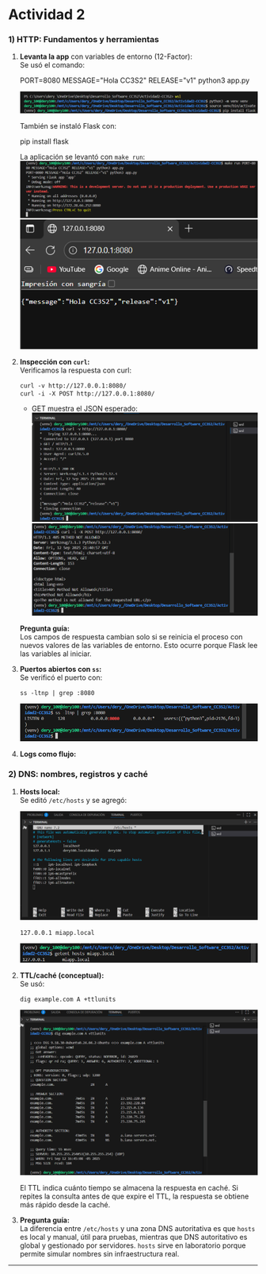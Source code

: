 # Actividad 2


### 1) HTTP: Fundamentos y herramientas

1. **Levanta la app** con variables de entorno (12-Factor):  
   Se usó el comando:
   
   PORT=8080 MESSAGE="Hola CC3S2" RELEASE="v1" python3 app.py
   
   ![alt text](imagenes/1.png)

   También se instaló Flask con:
   
   pip install flask
   
   La aplicación se levantó con `make run`:
   ![alt text](imagenes/2.png)
   ![alt text](imagenes/3.png)


2. **Inspección con `curl`:**  
   Verificamos la respuesta con curl:

   ```
   curl -v http://127.0.0.1:8080/
   curl -i -X POST http://127.0.0.1:8080/
   ```
   - GET muestra el JSON esperado:
     ![alt text](imagenes/4.png)
     ![alt text](imagenes/5.png)

   **Pregunta guía:**  
   Los campos de respuesta cambian solo si se reinicia el proceso con nuevos valores de las variables de entorno. Esto ocurre porque Flask lee las variables al iniciar.

3. **Puertos abiertos con `ss`:**  
   Se verificó el puerto con:
   ```
   ss -ltnp | grep :8080
   ```
   ![alt text](imagenes/6.png)

4. **Logs como flujo:**  



### 2) DNS: nombres, registros y caché

1. **Hosts local:**  
   Se editó `/etc/hosts` y se agregó:

   ![alt text](imagenes/7.png)
   
   ```
   127.0.0.1 miapp.local
   ```
   ![alt text](imagenes/8.png)


2. **TTL/caché (conceptual):**  
   Se usó:
   ```
   dig example.com A +ttlunits
   ```
   ![alt text](imagenes/9.png)

   El TTL indica cuánto tiempo se almacena la respuesta en caché. Si repites la consulta antes de que expire el TTL, la respuesta se obtiene más rápido desde la caché.

3. **Pregunta guía:**  
   La diferencia entre `/etc/hosts` y una zona DNS autoritativa es que `hosts` es local y manual, útil para pruebas, mientras que DNS autoritativo es global y gestionado por servidores. `hosts` sirve en laboratorio porque permite simular nombres sin infraestructura real.

---


